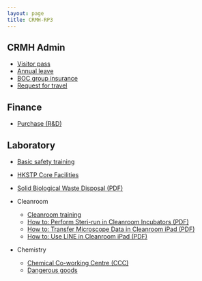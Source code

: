 ```yaml
---
layout: page
title: CRMH-RP3
---
```


## CRMH Admin

- [Visitor pass](/visitor-pass.html)
- [Annual leave](/annual-leave.html)
- [BOC group insurance](/boc-group-insurance.html)
- [Request for travel](/request-for-travel.html)

## Finance

- [Purchase (R&D)](/purchase-rnd.html)

## Laboratory

- [Basic safety training](/basic-safety-training.html)
- [HKSTP Core Facilities](/hkstp-core-facilities.html)
- [Solid Biological Waste Disposal (PDF)](/files/solid-bio-waste-label.pdf)
- Cleanroom
  - [Cleanroom training](/cleanroom-training.html)
  - [How to: Perform Steri-run in Cleanroom Incubators (PDF)](/incubator-steri-run.html)
  - [How to: Transfer Microscope Data in Cleanroom iPad (PDF)](/files/cleanroom-ipad-microscope.pdf)
  - [How to: Use LINE in Cleanroom iPad (PDF)](/files/cleanroom-ipad-line.pdf)

- Chemistry
  - [Chemical Co-working Centre (CCC)](/ccc.html)
  - [Dangerous goods](/dangerous-goods.html)


